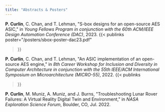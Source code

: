 ```yaml
---
title: "Abstracts & Posters"
---
```


<!-- Three most recent -->

**P. Curlin**, C. Chan, and T. Lehman, "S-box designs for an open-source AES ASIC," in *Young Fellows Program in conjunction with the 60th ACM/IEEE Design Automation Conference (DAC)*, 2023.
{{< publinks
    poster="/posters/sbox-poster-dac23.pdf"
>}}

**P. Curlin**, C. Chan, and T. Lehman, "An ASIC implementation of an open-source AES engine," in *8th Career Workshop for Inclusion and Diversity in Computer Architecture in conjunction with the 55th IEEE/ACM International Symposium on Microarchitecture (MICRO-55)*, 2022.
{{< publinks

>}}

**P. Curlin**, M. Muniz, A. Muniz, and J. Burns, "Troubleshooting Lunar Rover Failures: A Virtual Reality Digital Twin
and Environment," in *NASA Exploration Science Forum*, Boulder, CO, Jul. 2022.
